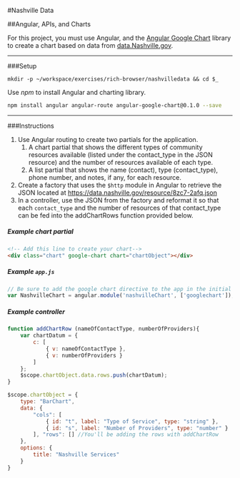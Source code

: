 #Nashville Data

##Angular, APIs, and Charts

For this project, you must use Angular, and the [Angular Google Chart](http://angular-google-chart.github.io/angular-google-chart/docs/latest/guides/getting-started/) library to create a chart based on data from [data.Nashville.gov](data.nashville.gov).

------
###Setup
```
mkdir -p ~/workspace/exercises/rich-browser/nashvilledata && cd $_
```

Use *npm* to install Angular and charting library.

```bash
npm install angular angular-route angular-google-chart@0.1.0 --save
```

------
###Instructions

1. Use Angular routing to create two partials for the application.
    1. A chart partial that shows the different types of community resources available (listed under the contact_type in the JSON resource) and the number of resources available of each type.
    1. A list partial that shows the name (contact), type (contact_type), phone number, and notes, if any, for each resource. 
1. Create a factory that uses the `$http` module in Angular to retrieve the JSON located at https://data.nashville.gov/resource/8zc7-2afq.json
1. In a controller, use the JSON from the factory and reformat it so that each `contact_type` and the number of resources of that contact_type can be fed into the addChartRows function provided below.

##### Example chart partial

```html
<!-- Add this line to create your chart-->
<div class="chart" google-chart chart="chartObject"></div> 
```

##### Example `app.js`

```js
// Be sure to add the google chart directive to the app in the initial declaration
var NashvilleChart = angular.module('nashvilleChart', ['googlechart']); 
```

##### Example controller

```js
function addChartRow (nameOfContactType, numberOfProviders){
    var chartDatum = {
        c: [
            { v: nameOfContactType },
            { v: numberOfProviders }
        ]
    };
    $scope.chartObject.data.rows.push(chartDatum);
}

$scope.chartObject = {
	type: "BarChart",
	data: {
        "cols": [
            { id: "t", label: "Type of Service", type: "string" },
            { id: "s", label: "Number of Providers", type: "number" }
        ], "rows": [] //You'll be adding the rows with addChartRow
    },
    options: {
        title: "Nashville Services"
    }
}
```

